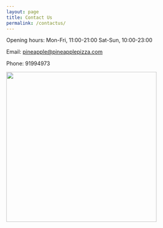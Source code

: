 ```yaml
---
layout: page
title: Contact Us
permalink: /contactus/
---
```


Opening hours:
Mon-Fri, 11:00-21:00
Sat-Sun, 10:00-23:00

Email: pineapple@pineapplepizza.com

Phone: 91994973

<img title="" src="../assets/6f75850334333b37e6c53e519d57a870bdfca446.jpg" alt="" data-align="center" width="398">